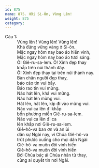 ```yaml
---
id: 875
name: 875. Hỡi Si-Ôn, Vùng Lên!
weight: 875
category: 
---
```

<dl><dt>Câu 1:</dt><dd data-verse="1">Vùng lên ! Vùng lên! Vùng lên! <br/>Khá đứng vững vàng ở Si-ôn. <br/>Mặc ngay hôm nay bao áo hiển vinh, <br/>Mặc ngay hôm nay bao áo tươi sáng. <br/>Ô! Giê-ru-sa-lem. Ô! Xinh đẹp thay <br/>khắp trên núi thánh đây. <br/>Ô! Xinh đẹp thay tại trên núi thánh nay. <br/>Bàn chân người đẹp thay, <br/>báo cáo tin vui bấy. <br/>Báo rao tin vui mừng. <br/>Nào hát lên, khá vui mừng. <br/>Nào hát lên mừng vui. <br/>Hát lên, hát lên, kíp đi vào mừng vui. <br/>Nào vui ca lên đi khắp <br/>bốn phương miền Giê-ru-sa-lem. <br/>Nào vui ca lên đi ca <br/>lên khắp nơi Giê-ru-sa-lem. <br/>Giê-hô-va ban ơn và an ủi <br/>dân sự Ngài nay, vì Chúa Giê-hô-va <br/>trút phước xuống cho mọi dân Ngài <br/>Giê-hô-va muôn đời vinh hiển <br/>Giê-hô-va muôn đời vinh hiển <br/>Bởi Chúa bác ái Chúa nhân từ thay, <br/>cùng ai quyết tin nơi Ngài. </dd></dl>
